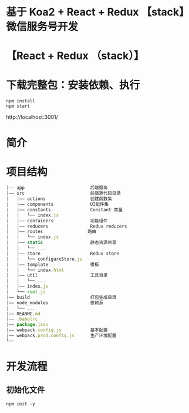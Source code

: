 基于 Koa2 + React + Redux 【stack】 微信服务号开发
=========================================================================================================================
#   【React + Redux （stack）】

#   下载完整包：安装依赖、执行
```
npm install
npm start
```
http://localhost:3001/

#   简介

#   项目结构
```javascript
|—— app                         后端服务
|—— src                         前端源代码目录
|   |—— actions                 创建函数集
|   |—— components              UI组件集
|   |—— constants               Constant 常量
|   |   └── index.js
|   |—— containers              功能组件
|   |—— reducers                Redux reducers
|   |—— routes                 路由
|   |   └── index.js
|   |—— static                  静态资源目录
|   |   └── ...
|   |—— store                   Redux store
|   |   └── configureStore.js
|   |—— template                模板
|   |   └── index.html
|   |—— util                    工具目录
|   |   └── ...
|   |—— index.js
|   └── root.js
|—— build                       打包生成目录
|—— node_modules                依赖源
|   └── ...
|—— REANME.md
|—— .babelrc                
|—— package.json                
|—— webpack.config.js           基本配置
|—— webpack.prod.config.js      生产环境配置
└── 
```

#   开发流程
##  初始化文件
```
npm init -y
```